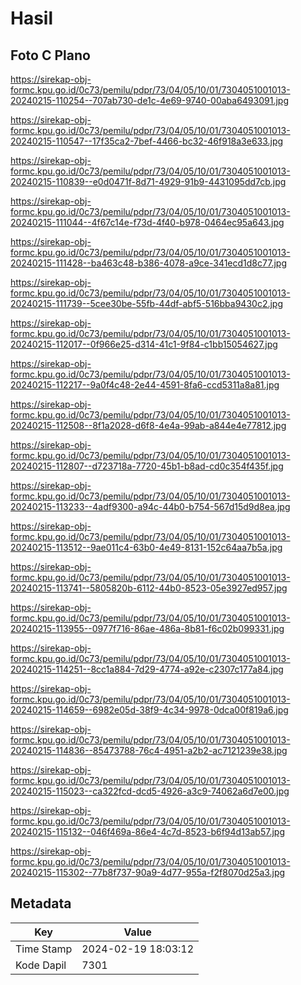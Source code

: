 # Hasil

## Foto C Plano

https://sirekap-obj-formc.kpu.go.id/0c73/pemilu/pdpr/73/04/05/10/01/7304051001013-20240215-110254--707ab730-de1c-4e69-9740-00aba6493091.jpg

https://sirekap-obj-formc.kpu.go.id/0c73/pemilu/pdpr/73/04/05/10/01/7304051001013-20240215-110547--17f35ca2-7bef-4466-bc32-46f918a3e633.jpg

https://sirekap-obj-formc.kpu.go.id/0c73/pemilu/pdpr/73/04/05/10/01/7304051001013-20240215-110839--e0d0471f-8d71-4929-91b9-4431095dd7cb.jpg

https://sirekap-obj-formc.kpu.go.id/0c73/pemilu/pdpr/73/04/05/10/01/7304051001013-20240215-111044--4f67c14e-f73d-4f40-b978-0464ec95a643.jpg

https://sirekap-obj-formc.kpu.go.id/0c73/pemilu/pdpr/73/04/05/10/01/7304051001013-20240215-111428--ba463c48-b386-4078-a9ce-341ecd1d8c77.jpg

https://sirekap-obj-formc.kpu.go.id/0c73/pemilu/pdpr/73/04/05/10/01/7304051001013-20240215-111739--5cee30be-55fb-44df-abf5-516bba9430c2.jpg

https://sirekap-obj-formc.kpu.go.id/0c73/pemilu/pdpr/73/04/05/10/01/7304051001013-20240215-112017--0f966e25-d314-41c1-9f84-c1bb15054627.jpg

https://sirekap-obj-formc.kpu.go.id/0c73/pemilu/pdpr/73/04/05/10/01/7304051001013-20240215-112217--9a0f4c48-2e44-4591-8fa6-ccd5311a8a81.jpg

https://sirekap-obj-formc.kpu.go.id/0c73/pemilu/pdpr/73/04/05/10/01/7304051001013-20240215-112508--8f1a2028-d6f8-4e4a-99ab-a844e4e77812.jpg

https://sirekap-obj-formc.kpu.go.id/0c73/pemilu/pdpr/73/04/05/10/01/7304051001013-20240215-112807--d723718a-7720-45b1-b8ad-cd0c354f435f.jpg

https://sirekap-obj-formc.kpu.go.id/0c73/pemilu/pdpr/73/04/05/10/01/7304051001013-20240215-113233--4adf9300-a94c-44b0-b754-567d15d9d8ea.jpg

https://sirekap-obj-formc.kpu.go.id/0c73/pemilu/pdpr/73/04/05/10/01/7304051001013-20240215-113512--9ae011c4-63b0-4e49-8131-152c64aa7b5a.jpg

https://sirekap-obj-formc.kpu.go.id/0c73/pemilu/pdpr/73/04/05/10/01/7304051001013-20240215-113741--5805820b-6112-44b0-8523-05e3927ed957.jpg

https://sirekap-obj-formc.kpu.go.id/0c73/pemilu/pdpr/73/04/05/10/01/7304051001013-20240215-113955--0977f716-86ae-486a-8b81-f6c02b099331.jpg

https://sirekap-obj-formc.kpu.go.id/0c73/pemilu/pdpr/73/04/05/10/01/7304051001013-20240215-114251--8cc1a884-7d29-4774-a92e-c2307c177a84.jpg

https://sirekap-obj-formc.kpu.go.id/0c73/pemilu/pdpr/73/04/05/10/01/7304051001013-20240215-114659--6982e05d-38f9-4c34-9978-0dca00f819a6.jpg

https://sirekap-obj-formc.kpu.go.id/0c73/pemilu/pdpr/73/04/05/10/01/7304051001013-20240215-114836--85473788-76c4-4951-a2b2-ac7121239e38.jpg

https://sirekap-obj-formc.kpu.go.id/0c73/pemilu/pdpr/73/04/05/10/01/7304051001013-20240215-115023--ca322fcd-dcd5-4926-a3c9-74062a6d7e00.jpg

https://sirekap-obj-formc.kpu.go.id/0c73/pemilu/pdpr/73/04/05/10/01/7304051001013-20240215-115132--046f469a-86e4-4c7d-8523-b6f94d13ab57.jpg

https://sirekap-obj-formc.kpu.go.id/0c73/pemilu/pdpr/73/04/05/10/01/7304051001013-20240215-115302--77b8f737-90a9-4d77-955a-f2f8070d25a3.jpg


## Metadata

| Key        | Value               |
| ---------- | ------------------- |
| Time Stamp | 2024-02-19 18:03:12 |
| Kode Dapil | 7301                |



